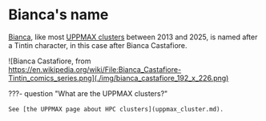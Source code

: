 # Bianca's name

[Bianca](bianca.md),
like most [UPPMAX clusters](uppmax_cluster.md) between 2013 and 2025,
is named after a Tintin character,
in this case after Bianca Castafiore.

![Bianca Castafiore, from https://en.wikipedia.org/wiki/File:Bianca_Castafiore-Tintin_comics_series.png](./img/bianca_castafiore_192_x_226.png)

???- question "What are the UPPMAX clusters?"

    See [the UPPMAX page about HPC clusters](uppmax_cluster.md).
